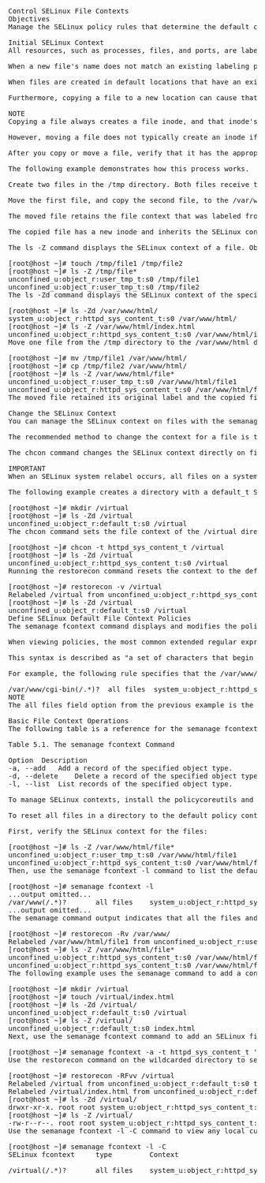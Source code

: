 <pre>

Control SELinux File Contexts
Objectives
Manage the SELinux policy rules that determine the default context for files and directories with the semanage fcontext command and apply the context defined by the SELinux policy to files and directories with the restorecon command.

Initial SELinux Context
All resources, such as processes, files, and ports, are labeled with an SELinux context. SELinux maintains a file-based database of file labeling policies in the /etc/selinux/targeted/contexts/files/ directory. New files obtain a default label when their file name matches an existing labeling policy.

When a new file's name does not match an existing labeling policy, the file inherits the same label as the parent directory. With labeling inheritance, all files are always labeled when created, regardless of whether an explicit policy exists for a file.

When files are created in default locations that have an existing labeling policy, or when a policy exists for a custom location, then new files are labeled with a correct SELinux context. However, if a file is created in an unexpected location without an existing labeling policy, then the inherited label might not be correct for the new file's intended purpose.

Furthermore, copying a file to a new location can cause that file's SELinux context to change, where the new context is determined by the new location's labeling policy, or from parent directory inheritance if no policy exists. A file's SELinux context can be preserved during copying to retain the context label that was determined for the file's original location. For example, the cp -﻿p command preserves all file attributes where possible, and the cp --preserve=context command preserves only SELinux contexts, during copying.

NOTE
Copying a file always creates a file inode, and that inode's attributes, including the SELinux context, must be initially set, as previously discussed.

However, moving a file does not typically create an inode if the move occurs within the same file system, but instead moves the existing inode's file name to a new location. Because the existing inode's attributes do not need to be initialized, a file that is moved with mv preserves its SELinux context unless you set a new context on the file with the -Z option.

After you copy or move a file, verify that it has the appropriate SELinux context and set it correctly if necessary.

The following example demonstrates how this process works.

Create two files in the /tmp directory. Both files receive the user_tmp_t context type.

Move the first file, and copy the second file, to the /var/www/html directory.

The moved file retains the file context that was labeled from the original /tmp directory.

The copied file has a new inode and inherits the SELinux context from the destination /var/www/html directory.

The ls -Z command displays the SELinux context of a file. Observe the label of the files that are created in the /tmp directory.

[root@host ~]# touch /tmp/file1 /tmp/file2
[root@host ~]# ls -Z /tmp/file*
unconfined_u:object_r:user_tmp_t:s0 /tmp/file1
unconfined_u:object_r:user_tmp_t:s0 /tmp/file2
The ls -Zd command displays the SELinux context of the specified directory. Note the label on the /var/www/html directory and the files inside it.

[root@host ~]# ls -Zd /var/www/html/
system_u:object_r:httpd_sys_content_t:s0 /var/www/html/
[root@host ~]# ls -Z /var/www/html/index.html
unconfined_u:object_r:httpd_sys_content_t:s0 /var/www/html/index.html
Move one file from the /tmp directory to the /var/www/html directory. Copy the other file to the same directory. Note the resulting label on each file.

[root@host ~]# mv /tmp/file1 /var/www/html/
[root@host ~]# cp /tmp/file2 /var/www/html/
[root@host ~]# ls -Z /var/www/html/file*
unconfined_u:object_r:user_tmp_t:s0 /var/www/html/file1
unconfined_u:object_r:httpd_sys_content_t:s0 /var/www/html/file2
The moved file retained its original label and the copied file inherited the destination directory label. The unconfined_u is the SELinux user role, object_r is the SELinux role, and s0 is the (lowest possible) sensitivity level. Advanced SELinux configurations and features use these values.

Change the SELinux Context
You can manage the SELinux context on files with the semanage fcontext, restorecon, and chcon commands.

The recommended method to change the context for a file is to create a file context policy by using the semanage fcontext command, and then to apply the specified context in the policy to the file by using the restorecon command. This method ensures that you can relabel the file to its correct context with the restorecon command whenever necessary. The advantage of this method is that you do not need to remember what the context is supposed to be, and you can correct the context on a set of files.

The chcon command changes the SELinux context directly on files, without referencing the system's SELinux policy. Although chcon is useful for testing and debugging, changing contexts manually with this method is temporary. Although file contexts that you can change manually survive a reboot, they might be replaced if you run restorecon to relabel the contents of the file system.

IMPORTANT
When an SELinux system relabel occurs, all files on a system are labeled with their policy defaults. When you use restorecon on a file, any context that you change manually on the file is replaced if it does not match the rules in the SELinux policy.

The following example creates a directory with a default_t SELinux context, which it inherited from the / parent directory.

[root@host ~]# mkdir /virtual
[root@host ~]# ls -Zd /virtual
unconfined_u:object_r:default_t:s0 /virtual
The chcon command sets the file context of the /virtual directory to the httpd_sys_content_t type.

[root@host ~]# chcon -t httpd_sys_content_t /virtual
[root@host ~]# ls -Zd /virtual
unconfined_u:object_r:httpd_sys_content_t:s0 /virtual
Running the restorecon command resets the context to the default value of default_t. Note the Relabeled message.

[root@host ~]# restorecon -v /virtual
Relabeled /virtual from unconfined_u:object_r:httpd_sys_content_t:s0 to unconfined_u:object_r:default_t:s0
[root@host ~]# ls -Zd /virtual
unconfined_u:object_r:default_t:s0 /virtual
Define SELinux Default File Context Policies
The semanage fcontext command displays and modifies the policies that determine the default file contexts. You can list all the file context policy rules by running the semanage fcontext -l command. These rules use extended regular expression syntax to specify the path and file names.

When viewing policies, the most common extended regular expression is (/.*)?, which is usually appended to a directory name. This notation is humorously called the pirate, because it looks like a face with an eye patch and a hooked hand next to it.

This syntax is described as "a set of characters that begin with a slash and followed by any number of characters, where the set can either exist or not exist". Stated more simply, this syntax matches the directory itself, even when empty, and also matches almost any file name that is created within that directory.

For example, the following rule specifies that the /var/www/cgi-bin directory, and any files in it or in its subdirectories (and in their subdirectories, and so on), have the system_u:object_r:httpd_sys_script_exec_t:s0 SELinux context, unless a more specific rule overrides this one.

/var/www/cgi-bin(/.*)?  all files  system_u:object_r:httpd_sys_script_exec_t:s0
NOTE
The all files field option from the previous example is the default file type that semanage uses when you do not specify one. This option applies to all file types that you can use with semanage; they are the same as the standard file types as in the Control Access to Files chapter in the Red Hat System Administration I (RH124) course. You can get more information from the semanage-fcontext(8) man page.

Basic File Context Operations
The following table is a reference for the semanage fcontext command options to add, remove, or list SELinux file context policies.

Table 5.1. The semanage fcontext Command

Option	Description
-a, --add	Add a record of the specified object type.
-d, --delete	Delete a record of the specified object type.
-l, --list	List records of the specified object type.

To manage SELinux contexts, install the policycoreutils and policycoreutils-python-utils packages, which contain the restorecon and semanage commands.

To reset all files in a directory to the default policy context, first use the semanage fcontext -l command to locate and verify that the correct policy exists with the intended file context. Then, use the restorecon command on the wildcarded directory name to reset all the files recursively. In the following example, view the file contexts before and after using the semanage and restorecon commands.

First, verify the SELinux context for the files:

[root@host ~]# ls -Z /var/www/html/file*
unconfined_u:object_r:user_tmp_t:s0 /var/www/html/file1
unconfined_u:object_r:httpd_sys_content_t:s0 /var/www/html/file2
Then, use the semanage fcontext -l command to list the default SELinux file contexts:

[root@host ~]# semanage fcontext -l
...output omitted...
/var/www(/.*)?       all files    system_u:object_r:httpd_sys_content_t:s0
...output omitted...
The semanage command output indicates that all the files and subdirectories in the /var/www/ directory have the httpd_sys_content_t context by default. Running restorecon command on the wildcarded directory restores the default context on all files and subdirectories.

[root@host ~]# restorecon -Rv /var/www/
Relabeled /var/www/html/file1 from unconfined_u:object_r:user_tmp_t:s0 to unconfined_u:object_r:httpd_sys_content_t:s0
[root@host ~]# ls -Z /var/www/html/file*
unconfined_u:object_r:httpd_sys_content_t:s0 /var/www/html/file1
unconfined_u:object_r:httpd_sys_content_t:s0 /var/www/html/file2
The following example uses the semanage command to add a context policy for a new directory. First, create the /virtual directory with an index.html file inside it. View the SELinux context for the file and the directory.

[root@host ~]# mkdir /virtual
[root@host ~]# touch /virtual/index.html
[root@host ~]# ls -Zd /virtual/
unconfined_u:object_r:default_t:s0 /virtual
[root@host ~]# ls -Z /virtual/
unconfined_u:object_r:default_t:s0 index.html
Next, use the semanage fcontext command to add an SELinux file context policy for the directory.

[root@host ~]# semanage fcontext -a -t httpd_sys_content_t '/virtual(/.*)?'
Use the restorecon command on the wildcarded directory to set the default context on the directory and all files within it.

[root@host ~]# restorecon -RFvv /virtual
Relabeled /virtual from unconfined_u:object_r:default_t:s0 to system_u:object_r:httpd_sys_content_t:s0
Relabeled /virtual/index.html from unconfined_u:object_r:default_t:s0 to system_u:object_r:httpd_sys_content_t:s0
[root@host ~]# ls -Zd /virtual/
drwxr-xr-x. root root system_u:object_r:httpd_sys_content_t:s0 /virtual/
[root@host ~]# ls -Z /virtual/
-rw-r--r--. root root system_u:object_r:httpd_sys_content_t:s0 index.html
Use the semanage fcontext -l -C command to view any local customizations to the default policy.

[root@host ~]# semanage fcontext -l -C
SELinux fcontext     type         Context

/virtual(/.*)?       all files    system_u:object_r:httpd_sys_content_t:s0











</pre>

